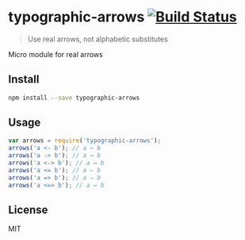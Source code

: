 # typographic-arrows [![Build Status][travis-image]][travis-url]

> Use real arrows, not alphabetic substitutes

Micro module for real arrows

## Install

```sh
npm install --save typographic-arrows
```

## Usage

```js
var arrows = require('typographic-arrows');
arrows('a <- b'); // a ← b
arrows('a -> b'); // a → b
arrows('a <-> b'); // a ↔ b
arrows('a <= b'); // a ⇐ b
arrows('a => b'); // a ⇒ b
arrows('a <=> b'); // a ⇔ b
```

## License

MIT

[travis-url]: https://travis-ci.org/andrepolischuk/typographic-arrows
[travis-image]: https://travis-ci.org/andrepolischuk/typographic-arrows.svg?branch=master
